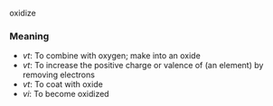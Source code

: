 oxidize
### Meaning
+ _vt_: To combine with oxygen; make into an oxide
+ _vt_: To increase the positive charge or valence of (an element) by removing electrons
+ _vt_: To coat with oxide
+ _vi_: To become oxidized
